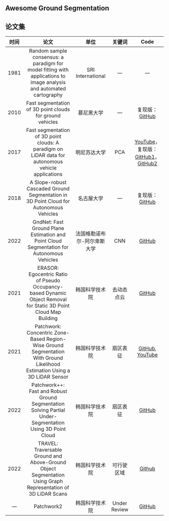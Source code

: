 ## Awesome Ground Segmentation
## 论文集

| 时间 |                             论文                             |            单位             |    关键词    |                             Code                             |
| :--: | :----------------------------------------------------------: | :-------------------------: | :----------: | :----------------------------------------------------------: |
| 1981 | Random sample consensus: a paradigm for model fitting with applications to image analysis and automated cartography |      SRI International      |      —       |                              —                               |
| 2010 |   Fast segmentation of 3D point clouds for ground vehicles   |         慕尼黑大学          |      —       | 复现版：[GitHub](https://github.com/lorenwel/linefit_ground_segmentation) |
| 2017 | Fast segmentation of 3D point clouds: A paradigm on LiDAR data for autonomous vehicle applications |        明尼苏达大学         |     PCA      | [YouTube](https://www.youtube.com/watch?v=7NNpvtdrHkU&ab_channel=DimitriosZermas)，复现版：[GitHub1](https://github.com/chrise96/3D_Ground_Segmentation)，[GitHub2](https://github.com/VincentCheungM/Run_based_segmentation) |
| 2018 | A Slope-robust Cascaded Ground Segmentation in 3D Point Cloud for Autonomous Vehicles |         名古屋大学          |      —       | 复现版：[GitHub](https://github.com/wangx1996/Cascaded-Lidar-Ground-Segmentation) |
| 2022 | GndNet: Fast Ground Plane Estimation and Point Cloud Segmentation for Autonomous Vehicles | 法国格勒诺布尔-阿尔卑斯大学 |     CNN      |      [GitHub](https://github.com/anshulpaigwar/GndNet)       |
| 2021 | ERASOR: Egocentric Ratio of Pseudo Occupancy-based Dynamic Object Removal for Static 3D Point Cloud Map Building |       韩国科学技术院        |  去动态点云  |       [GitHub](https://github.com/LimHyungTae/ERASOR)        |
| 2021 | Patchwork: Concentric Zone-Based Region-Wise Ground Segmentation With Ground Likelihood Estimation Using a 3D LiDAR Sensor |       韩国科学技术院        |   扇区表征   | [GitHub](https://github.com/LimHyungTae/patchwork), [YouTube](https://www.youtube.com/watch?v=rclqeDi4gow&ab_channel=HyungtaeLim) |
| 2022 | Patchwork++: Fast and Robust Ground Segmentation Solving Partial Under-Segmentation Using 3D Point Cloud |       韩国科学技术院        |   扇区表征   |  [GitHub](https://github.com/url-kaist/patchwork-plusplus)   |
| 2022 | TRAVEL: Traversable Ground and Above-Ground Object Segmentation Using Graph Representation of 3D LiDAR Scans |       韩国科学技术院        |  可行驶区域  |        [Github](https://github.com/url-kaist/TRAVEL)         |
|  —   |                          Patchwork2                          |       韩国科学技术院        | Under Review |      [GitHub](https://github.com/url-kaist/Patchwork2)       |



